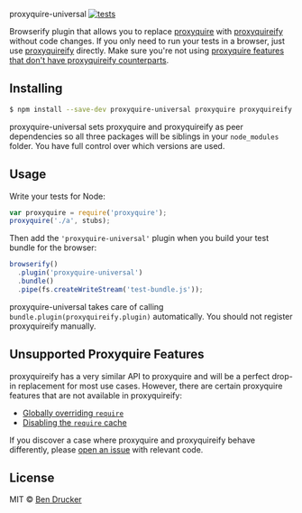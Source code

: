proxyquire-universal [![tests](https://github.com/bendrucker/proxyquire-universal/workflows/tests/badge.svg)](https://github.com/bendrucker/proxyquire-universal/actions?query=workflow%3Atests)

Browserify plugin that allows you to replace [proxyquire](https://github.com/thlorenz/proxyquire) with [proxyquireify](https://github.com/thlorenz/proxyquireify) without code changes. If you only need to run your tests in a browser, just use [proxyquireify](https://github.com/thlorenz/proxyquireify) directly. Make sure you're not using [proxyquire features that don't have proxyquireify counterparts](#unsupported-proxyquire-features).

## Installing

```sh
$ npm install --save-dev proxyquire-universal proxyquire proxyquireify
```
proxyquire-universal sets proxyquire and proxyquireify as peer dependencies so all three packages will be siblings in your `node_modules` folder. You have full control over which versions are used.

## Usage

Write your tests for Node:

```js
var proxyquire = require('proxyquire');
proxyquire('./a', stubs);
```

Then add the `'proxyquire-universal'` plugin when you build your test bundle for the browser:

```js
browserify()
  .plugin('proxyquire-universal')
  .bundle()
  .pipe(fs.createWriteStream('test-bundle.js'));
```

proxyquire-universal takes care of calling `bundle.plugin(proxyquireify.plugin)` automatically. You should not register proxyquireify manually.

## Unsupported Proxyquire Features

proxyquireify has a very similar API to proxyquire and will be a perfect drop-in replacement for most use cases. However, there are certain proxyquire features that are not available in proxyquireify:

* [Globally overriding `require`](https://github.com/thlorenz/proxyquire#globally-override-require)
* [Disabling the `require` cache](https://github.com/thlorenz/proxyquire#forcing-proxyquire-to-reload-modules)

If you discover a case where proxyquire and proxyquireify behave differently, please [open an issue](https://github.com/bendrucker/proxyquire-universal/issues/new) with relevant code.

## License

MIT © [Ben Drucker](http://bendrucker.me)
